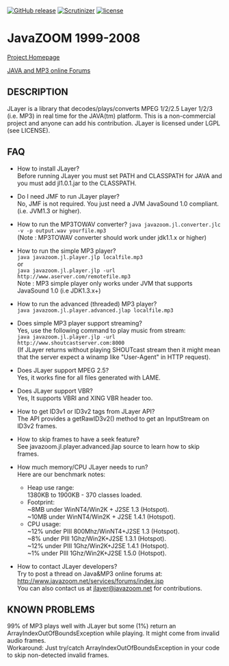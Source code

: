  [![GitHub release](https://img.shields.io/github/release/mdihos/jlayer.svg)](https://github.com/mdihos/jlayer/releases)
 [![Scrutinizer](https://img.shields.io/scrutinizer/g/mdihos/jlayer.svg)](https://scrutinizer-ci.com/g/mdihos/jlayer/)
 [![license](https://img.shields.io/github/license/mdihos/jlayer.svg)]()
 
 # JavaZOOM 1999-2008

 [Project Homepage](http://www.javazoom.net/javalayer/javalayer.html)
 
 [JAVA and MP3 online Forums](http://www.javazoom.net/services/forums/index.jsp)


 ## DESCRIPTION
JLayer is a library that decodes/plays/converts MPEG 1/2/2.5 Layer 1/2/3
(i.e. MP3) in real time for the JAVA(tm) platform. This is a non-commercial project 
and anyone can add his contribution. JLayer is licensed under LGPL (see LICENSE).


 ## FAQ

- How to install JLayer?
  </br>Before running JLayer you must set PATH and CLASSPATH for JAVA
  and you must add jl1.0.1.jar to the CLASSPATH.

- Do I need JMF to run JLayer player?
  </br>No, JMF is not required. You just need a JVM JavaSound 1.0 compliant.
  (i.e. JVM1.3 or higher).

- How to run the MP3TOWAV converter?
  `java javazoom.jl.converter.jlc -v -p output.wav yourfile.mp3`
  </br>(Note : MP3TOWAV converter should work under jdk1.1.x or higher)

- How to run the simple MP3 player?
  </br>`java javazoom.jl.player.jlp localfile.mp3`
  </br> or
  </br>`java javazoom.jl.player.jlp -url http://www.aserver.com/remotefile.mp3`
  </br>Note : MP3 simple player only works under JVM that supports JavaSound 1.0 (i.e JDK1.3.x+)

- How to run the advanced (threaded) MP3 player?
  </br>`java javazoom.jl.player.advanced.jlap localfile.mp3`

- Does simple MP3 player support streaming?
  </br>Yes, use the following command to play music from stream:
  </br>`java javazoom.jl.player.jlp -url http://www.shoutcastserver.com:8000`
  </br>(If JLayer returns without playing SHOUTcast stream then it might mean 
   that the server expect a winamp like "User-Agent" in HTTP request).

- Does JLayer support MPEG 2.5?
  </br>Yes, it works fine for all files generated with LAME.

- Does JLayer support VBR?
  </br>Yes, It supports VBRI and XING VBR header too. 

- How to get ID3v1 or ID3v2 tags from JLayer API?
  </br>The API provides a getRawID3v2() method to get an InputStream on ID3v2 frames.

- How to skip frames to have a seek feature?
  </br>See javazoom.jl.player.advanced.jlap source to learn how to skip frames.

- How much memory/CPU JLayer needs to run?
  </br>Here are our benchmark notes:
    - Heap use range:
    </br>1380KB to 1900KB - 370 classes loaded. 
    - Footprint:
    </br>~8MB under WinNT4/Win2K + J2SE 1.3 (Hotspot).
    </br>~10MB under WinNT4/Win2K + J2SE 1.4.1 (Hotspot).
    - CPU usage: 
    </br>~12% under PIII 800Mhz/WinNT4+J2SE 1.3 (Hotspot).
    </br>~8% under PIII 1Ghz/Win2K+J2SE 1.3.1 (Hotspot).
    </br>~12% under PIII 1Ghz/Win2K+J2SE 1.4.1 (Hotspot).
    </br>~1% under PIII 1Ghz/Win2K+J2SE 1.5.0 (Hotspot).

- How to contact JLayer developers?
  </br>Try to post a thread on Java&MP3 online forums at:
  </br>http://www.javazoom.net/services/forums/index.jsp
  </br>You can also contact us at jlayer@javazoom.net for contributions.
 

## KNOWN PROBLEMS

99% of MP3 plays well with JLayer but some (1%) return an ArrayIndexOutOfBoundsException 
while playing. It might come from invalid audio frames. 
</br>Workaround: Just try/catch ArrayIndexOutOfBoundsException in your code to skip 
             non-detected invalid frames.
